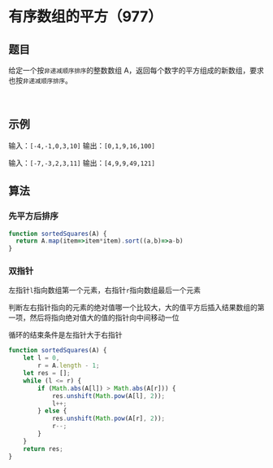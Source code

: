 # 有序数组的平方（977）

## 题目

给定一个按`非递减顺序排序`的整数数组 A，返回每个数字的平方组成的新数组，要求也按`非递减顺序排序`。

 

## 示例

输入：`[-4,-1,0,3,10]`
输出：`[0,1,9,16,100]`

输入：`[-7,-3,2,3,11]`
输出：`[4,9,9,49,121]`

## 算法

### 先平方后排序

```js
function sortedSquares(A) {
  return A.map(item=>item*item).sort((a,b)=>a-b)
}
```

### 双指针

左指针`l`指向数组第一个元素，右指针`r`指向数组最后一个元素

判断左右指针指向的元素的绝对值哪一个比较大，大的值平方后插入结果数组的第一项，然后将指向绝对值大的值的指针向中间移动一位

循环的结束条件是左指针大于右指针

```js
function sortedSquares(A) {
	let l = 0,
		r = A.length - 1;
	let res = [];
	while (l <= r) {
		if (Math.abs(A[l]) > Math.abs(A[r])) {
			res.unshift(Math.pow(A[l], 2));
			l++;
		} else {
			res.unshift(Math.pow(A[r], 2));
			r--;
		}
	}
	return res;
}
```